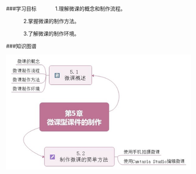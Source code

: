 ###学习目标
&nbsp;&nbsp;&nbsp;&nbsp;&nbsp;&nbsp;&nbsp;&nbsp;&nbsp;&nbsp;&nbsp;&nbsp;1.理解微课的概念和制作流程。

&nbsp;&nbsp;&nbsp;&nbsp;&nbsp;&nbsp;&nbsp;&nbsp;&nbsp;&nbsp;&nbsp;&nbsp;2.掌握微课的制作方法。

&nbsp;&nbsp;&nbsp;&nbsp;&nbsp;&nbsp;&nbsp;&nbsp;&nbsp;&nbsp;&nbsp;&nbsp;3.了解微课的制作环境。



###知识图谱

<div align="center"><img src="/assets/5-0-1.jpg"></div>
